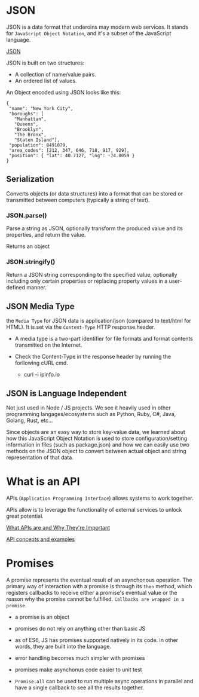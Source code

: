 # JSON 

JSON is a data format that underoins may modern web services. It stands for `JavaScript Object Notation`, and it's a subset of the JavaScript language.

[JSON](https://www.json.org/json-en.html)

JSON is built on two structures: 

 * A collection of name/value pairs.
 * An ordered list of values.

 An Object encoded using JSON looks like this:
 ```JS
 {
  "name": "New York City",
  "boroughs": [
    "Manhattan",
    "Queens",
    "Brooklyn",
    "The Bronx",
    "Staten Island"],
  "population": 8491079,
  "area_codes": [212, 347, 646, 718, 917, 929],
  "position": { "lat": 40.7127, "lng": -74.0059 }
}
```
## Serialization 

Converts objects (or data structures) into a format that can be stored or transmitted between computers (typically a string of text).

### JSON.parse()

Parse a string as JSON, optionally transform the produced value and its properties, and return the value.

Returns an object

### JSON.stringify()

Return a JSON string corresponding to the specified value, optionally including only certain properties or replacing property values in a user-defined manner.

## JSON Media Type

the `Media Type` for JSON data is application/json (compared to text/html for HTML). It is set via the `Content-Type` HTTP response header.

* A media type is a two-part identifier for file formats and format contents transmitted on the Internet. 

* Check the Content-Type in the response header by running the forllowing cURL cmd. 
  * curl -i ipinfo.io

## JSON is Language Independent 

Not just used in Node / JS projects. We see it heavily used in other programming langages/ecosystems such as Python, Ruby, C#, Java, Golang, Rust, etc...

Since objects are an easy way to store key-value data, we learned about how this JavaScript Object Notation is used to store configuration/setting information in files (such as package.json) and how we can easily use two methods on the JSON object to convert between actual object and string representation of that data.

# What is an API

APIs (`Application Programming Interface`) allows systems to work together. 

APIs allow is to leverage the functionality of external services to unlock great potential. 

[What APIs are and Why They're Important](https://readwrite.com/2013/09/19/api-defined/)

[API concepts and examples](https://youtu.be/7YcW25PHnAA)

# Promises

A promise represents the eventual result of an asynchonous operation. The primary way of interaction with a promise is through its `then` method, which registers callbacks to receive either a promise's eventual value or the reason why the promise cannot be fulfilled. `Callbacks are wrapped in a promise`.

* a promise is an object
* promises do not rely on anything other than basic JS
* as of ES6, JS has promises supported natively in its code. in other words, they are built into the language. 

* error handling becomes much simpler with promises

* promises make asynchonus code easier to unit test

* `Promise.all` can be used to run multiple async operations in parallel and have a single callback to see all the results together. 

